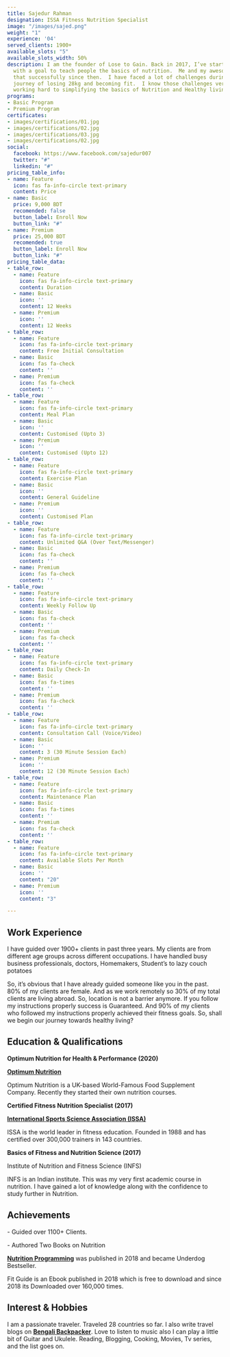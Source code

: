 ```yaml
---
title: Sajedur Rahman
designation: ISSA Fitness Nutrition Specialist
image: "/images/sajed.png"
weight: "1"
experience: '04'
served_clients: 1900+
available_slots: "5"
available_slots_width: 50%
description: I am the founder of Lose to Gain. Back in 2017, I’ve started this community
  with a goal to teach people the basics of nutrition.  Me and my awesome team doing
  that successfully since then.  I have faced a lot of challenges during my fitness
  journey of losing 28kg and becoming fit.  I know those challenges very well. I’m
  working hard to simplifying the basics of Nutrition and Healthy living.
programs:
- Basic Program
- Premium Program
certificates:
- images/certifications/01.jpg
- images/certifications/02.jpg
- images/certifications/03.jpg
- images/certifications/02.jpg
social:
  facebook: https://www.facebook.com/sajedur007
  twitter: "#"
  linkedin: "#"
pricing_table_info:
- name: Feature
  icon: fas fa-info-circle text-primary
  content: Price
- name: Basic
  price: 9,000 BDT
  recomended: false
  button_label: Enroll Now
  button_link: "#"
- name: Premium
  price: 25,000 BDT
  recomended: true
  button_label: Enroll Now
  button_link: "#"
pricing_table_data:
- table_row:
  - name: Feature
    icon: fas fa-info-circle text-primary
    content: Duration
  - name: Basic
    icon: ''
    content: 12 Weeks
  - name: Premium
    icon: ''
    content: 12 Weeks
- table_row:
  - name: Feature
    icon: fas fa-info-circle text-primary
    content: Free Initial Consultation
  - name: Basic
    icon: fas fa-check
    content: ''
  - name: Premium
    icon: fas fa-check
    content: ''
- table_row:
  - name: Feature
    icon: fas fa-info-circle text-primary
    content: Meal Plan
  - name: Basic
    icon: ''
    content: Customised (Upto 3)
  - name: Premium
    icon: ''
    content: Customised (Upto 12)
- table_row:
  - name: Feature
    icon: fas fa-info-circle text-primary
    content: Exercise Plan
  - name: Basic
    icon: ''
    content: General Guideline
  - name: Premium
    icon: ''
    content: Customised Plan
- table_row:
  - name: Feature
    icon: fas fa-info-circle text-primary
    content: Unlimited Q&A (Over Text/Messenger)
  - name: Basic
    icon: fas fa-check
    content: ''
  - name: Premium
    icon: fas fa-check
    content: ''
- table_row:
  - name: Feature
    icon: fas fa-info-circle text-primary
    content: Weekly Follow Up
  - name: Basic
    icon: fas fa-check
    content: ''
  - name: Premium
    icon: fas fa-check
    content: ''
- table_row:
  - name: Feature
    icon: fas fa-info-circle text-primary
    content: Daily Check-In
  - name: Basic
    icon: fas fa-times
    content: ''
  - name: Premium
    icon: fas fa-check
    content: ''
- table_row:
  - name: Feature
    icon: fas fa-info-circle text-primary
    content: Consultation Call (Voice/Video)
  - name: Basic
    icon: ''
    content: 3 (30 Minute Session Each)
  - name: Premium
    icon: ''
    content: 12 (30 Minute Session Each)
- table_row:
  - name: Feature
    icon: fas fa-info-circle text-primary
    content: Maintenance Plan
  - name: Basic
    icon: fas fa-times
    content: ''
  - name: Premium
    icon: fas fa-check
    content: ''
- table_row:
  - name: Feature
    icon: fas fa-info-circle text-primary
    content: Available Slots Per Month
  - name: Basic
    icon: ''
    content: "20"
  - name: Premium
    icon: ''
    content: "3"

---
```

## **Work Experience**

I have guided over 1900+ clients in past three years. My clients are from different age groups across different occupations. I have handled busy business professionals, doctors, Homemakers, Student’s to lazy couch potatoes

So, it’s obvious that I have already guided someone like you in the past. 80% of my clients are female. And as we work remotely so 30% of my total clients are living abroad. So, location is not a barrier anymore. If you follow my instructions properly success is Guaranteed. And 90% of my clients who followed my instructions properly achieved their fitness goals. So, shall we begin our journey towards healthy living?

## **Education & Qualifications**

**Optimum Nutrition for Health & Performance (2020)**

[**Optimum Nutrition**](https://www.optimumnutrition.com)

Optimum Nutrition is a UK-based World-Famous Food Supplement Company. Recently they started their own nutrition courses.

**Certified Fitness Nutrition Specialist (2017)**

[**International Sports Science Association (ISSA)**](https://www.issaonline.com/)

ISSA is the world leader in fitness education. Founded in 1988 and has certified over 300,000 trainers in 143 countries.

**Basics of Fitness and Nutrition Science (2017)**

Institute of Nutrition and Fitness Science (INFS)

INFS is an Indian institute. This was my very first academic course in nutrition. I have gained a lot of knowledge along with the confidence to study further in Nutrition.

## **Achievements**

\- Guided over 1100+ Clients.

\- Authored Two Books on Nutrition

[**Nutrition Programming**](https://www.rokomari.com/book/157929/nutrition-programming) was published in 2018 and became Underdog Bestseller.

Fit Guide is an Ebook published in 2018 which is free to download and since 2018 its Downloaded over 160,000 times.

## **Interest & Hobbies**

I am a passionate traveler. Traveled 28 countries so far. I also write travel blogs on [**Bengali Backpacker**](https://bengalibackpacker.com/). Love to listen to music also I can play a little bit of Guitar and Ukulele. Reading, Blogging, Cooking, Movies, Tv series, and the list goes on.